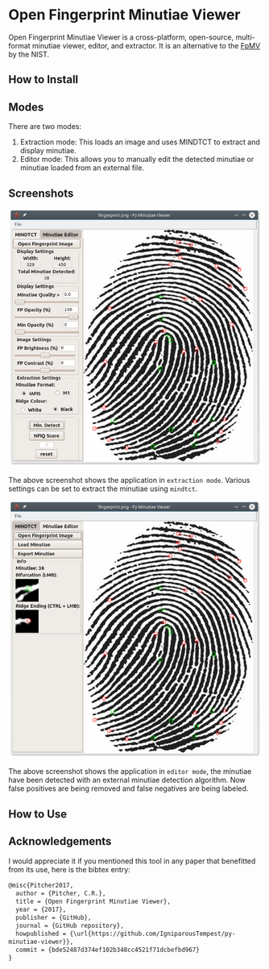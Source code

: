 # Open Fingerprint Minutiae Viewer
Open Fingerprint Minutiae Viewer is a cross-platform, open-source, multi-format minutiae viewer, editor, and extractor. It is an alternative to the [FpMV](https://www.nist.gov/services-resources/software/fingerprint-minutiae-viewer-fpmv) by the NIST.

## How to Install

## Modes

There are two modes:

1. Extraction mode: This loads an image and uses MINDTCT to extract and display minutiae.
2. Editor mode: This allows you to manually edit the detected minutiae or minutiae loaded from an external file.

## Screenshots

![Screenshot of Editor Mode](.readme/Screenshot_mindtct.png)

The above screenshot shows the application in `extraction mode`. Various settings can be set to extract the minutiae using `mindtct`.

![Screenshot of Editor Mode](.readme/Screenshot_editor.png)

The above screenshot shows the application in `editor mode`, the minutiae have been detected with an external minutiae detection algorithm. Now false positives are being removed and false negatives are being labeled.

## How to Use

## Acknowledgements

I would appreciate it if you mentioned this tool in any paper that benefitted from its use, here is the bibtex entry:

    @misc{Pitcher2017,
      author = {Pitcher, C.R.},
      title = {Open Fingerprint Minutiae Viewer},
      year = {2017},
      publisher = {GitHub},
      journal = {GitHub repository},
      howpublished = {\url{https://github.com/IgniparousTempest/py-minutiae-viewer}},
      commit = {bde52487d374ef102b348cc4521f71dcbefbd967}
    }
